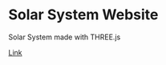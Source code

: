 # Solar System Website
Solar System made with THREE.js

[Link](http://reececrowther.github.io/website)
